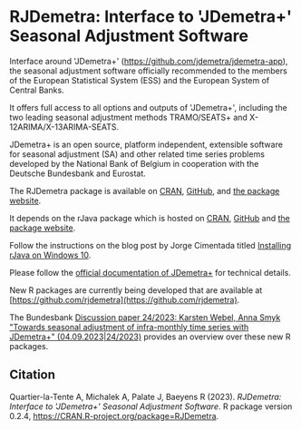 # RJDemetra: Interface to 'JDemetra+' Seasonal Adjustment Software

Interface around 'JDemetra+' (<https://github.com/jdemetra/jdemetra-app>), the seasonal adjustment software officially recommended to the members of the European Statistical System (ESS) and the European System of Central Banks. 

It offers full access to all options and outputs of 'JDemetra+', including the two leading seasonal adjustment methods TRAMO/SEATS+ and X-12ARIMA/X-13ARIMA-SEATS.

JDemetra+ is an open source, platform independent, extensible software for seasonal adjustment (SA) and other related time series problems developed by the National Bank of Belgium in cooperation with the Deutsche Bundesbank and Eurostat.

The RJDemetra package is available on [CRAN](https://cran.r-project.org/package=RJDemetra), [GitHub](https://github.com/jdemetra/rjdemetra), and [the package website](https://jdemetra.github.io/rjdemetra/).

It depends on the rJava package which is hosted on [CRAN](https://cran.r-project.org/package=rJava), [GitHub](https://github.com/s-u/rJava) and [the package website](http://www.rforge.net/rJava/).

Follow the instructions on the blog post by Jorge Cimentada titled [Installing rJava on Windows 10](https://cimentadaj.github.io/blog/2018-05-25-installing-rjava-on-windows-10/installing-rjava-on-windows-10/).

Please follow the [official documentation of JDemetra+](https://jdemetradocumentation.github.io/JDemetra-documentation/) for technical details.

New R packages are currently being developed that are available at [https://github.com/rjdemetra](https://github.com/rjdemetra).

The Bundesbank [Discussion paper 24/2023: Karsten Webel, Anna Smyk "Towards seasonal adjustment of infra-monthly time series with JDemetra+" (04.09.2023|24/2023)](https://www.bundesbank.de/resource/blob/915460/e0c29d7a79c28c3b48cdc0b07f1e3a64/mL/2023-09-04-dkp-24-data.pdf) provides an overview over these new R packages.

## Citation

Quartier-la-Tente A, Michalek A, Palate J, Baeyens R
(2023). _RJDemetra: Interface to 'JDemetra+' Seasonal
Adjustment Software_. R package version 0.2.4,
<https://CRAN.R-project.org/package=RJDemetra>.